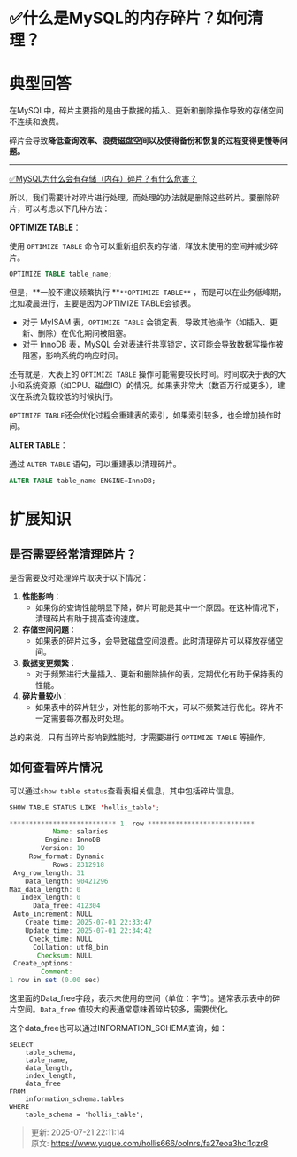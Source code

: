 # ✅什么是MySQL的内存碎片？如何清理？

# 典型回答


在MySQL中，碎片主要指的是由于数据的插入、更新和删除操作导致的存储空间不连续和浪费。



碎片会导致**降低查询效率、浪费磁盘空间以及使得备份和恢复的过程变得更慢等问题。**

****

[✅MySQL为什么会有存储（内存）碎片？有什么危害？](https://www.yuque.com/hollis666/oolnrs/dgehrxlnpsrdi83e)



所以，我们需要针对碎片进行处理。而处理的办法就是删除这些碎片。要删除碎片，可以考虑以下几种方法：



**OPTIMIZE TABLE**：

  
使用 `OPTIMIZE TABLE` 命令可以重新组织表的存储，释放未使用的空间并减少碎片。



```sql
OPTIMIZE TABLE table_name;
```



但是，**一般不建议频繁执行 **`**OPTIMIZE TABLE**` ，而是可以在业务低峰期，比如凌晨进行，主要是因为OPTIMIZE TABLE会锁表。



+ 对于 MyISAM 表，`OPTIMIZE TABLE` 会锁定表，导致其他操作（如插入、更新、删除）在优化期间被阻塞。
+ 对于 InnoDB 表，MySQL 会对表进行共享锁定，这可能会导致数据写操作被阻塞，影响系统的响应时间。



还有就是，大表上的 `OPTIMIZE TABLE` 操作可能需要较长时间。时间取决于表的大小和系统资源（如CPU、磁盘IO）的情况。如果表非常大（数百万行或更多），建议在系统负载较低的时候执行。



`OPTIMIZE TABLE`还会优化过程会重建表的索引，如果索引较多，也会增加操作时间。



**ALTER TABLE**：

  
通过 `ALTER TABLE` 语句，可以重建表以清理碎片。



```sql
ALTER TABLE table_name ENGINE=InnoDB;
```



# 扩展知识


## 是否需要经常清理碎片？


是否需要及时处理碎片取决于以下情况：



1. **性能影响**：
    - 如果你的查询性能明显下降，碎片可能是其中一个原因。在这种情况下，清理碎片有助于提高查询速度。
2. **存储空间问题**：
    - 如果表的碎片过多，会导致磁盘空间浪费。此时清理碎片可以释放存储空间。
3. **数据变更频繁**：
    - 对于频繁进行大量插入、更新和删除操作的表，定期优化有助于保持表的性能。
4. **碎片量较小**：
    - 如果表中的碎片较少，对性能的影响不大，可以不频繁进行优化。碎片不一定需要每次都及时处理。



总的来说，只有当碎片影响到性能时，才需要进行 `OPTIMIZE TABLE` 等操作。



## 如何查看碎片情况


可以通过`show table status`查看表相关信息，其中包括碎片信息。



```java
SHOW TABLE STATUS LIKE 'hollis_table';

*************************** 1. row ***************************
           Name: salaries
         Engine: InnoDB
        Version: 10
     Row_format: Dynamic
           Rows: 2312918
 Avg_row_length: 31
    Data_length: 90421296
Max_data_length: 0
   Index_length: 0
      Data_free: 412304
 Auto_increment: NULL
    Create_time: 2025-07-01 22:33:47
    Update_time: 2025-07-01 22:34:42
     Check_time: NULL
      Collation: utf8_bin
       Checksum: NULL
 Create_options: 
        Comment: 
1 row in set (0.00 sec)
```



这里面的Data_free字段，表示未使用的空间（单位：字节）。通常表示表中的碎片空间。`Data_free` 值较大的表通常意味着碎片较多，需要优化。



这个data_free也可以通过INFORMATION_SCHEMA查询，如：



```plsql
SELECT 
    table_schema,
    table_name,
    data_length,
    index_length,
    data_free
FROM 
    information_schema.tables
WHERE 
    table_schema = 'hollis_table';
```



> 更新: 2025-07-21 22:11:14  
> 原文: <https://www.yuque.com/hollis666/oolnrs/fa27eoa3hcl1qzr8>